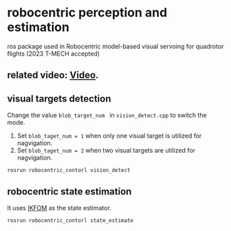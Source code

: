 # robocentric perception and estimation
ros package used in Robocentric model-based visual servoing for quadrotor flights (2023 T-MECH accepted) 
## related video: [Video](https://www.youtube.com/watch?v=iAODWE3eTCo).

## visual targets detection
Change the value ```blob_target_num ``` in ```vision_detect.cpp``` to switch the mode.
1. Set ```blob_taget_num = 1``` when only one visual target is utilized for nagvigation. 
2. Set ```blob_taget_num = 2``` when two visual targets are utilized for nagvigation. 
```
rosrun robocentric_contorl vision_detect
```

## robocentric state estimation
It uses [IKFOM](https://github.com/hku-mars/IKFoM) as the state estimator.
```
rosrun robocentric_contorl state_estimate
```
